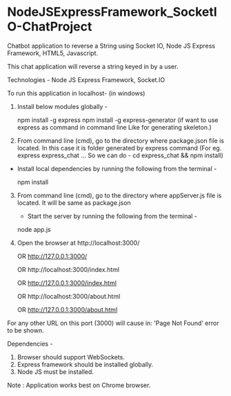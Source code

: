 # NodeJSExpressFramework_SocketIO-ChatProject
Chatbot application to reverse a String using Socket IO, Node JS Express Framework, HTML5, Javascript.

This chat application will reverse a string keyed in by a user.

Technologies - Node JS Express Framework, Socket.IO

To run this application in localhost- (in windows)

1) Install below modules globally -

   npm install -g express
   npm install -g express-generator (if want to use express as command in command line Like for generating skeleton.)

2) From command line (cmd), go to the directory where package.json file is located. 
   In this case it is folder generated by express command 
   (For eg. express express_chat ... So we can do - cd express_chat && npm install) 

 - Install local dependencies by running the following from the terminal -

   npm install 
   
3) From command line (cmd), go to the directory where appServer.js file is located. It will be same as package.json
   
   - Start the server by running the following from the terminal -

   node app.js
   
4) Open the browser at 
      http://localhost:3000/
      
   OR http://127.0.0.1:3000/
   
   OR http://localhost:3000/index.html
   
   OR http://127.0.0.1:3000/index.html
   
   OR http://localhost:3000/about.html
   
   OR http://127.0.0.1:3000/about.html

For any other URL on this port (3000) will cause in: 'Page Not Found' error to be shown.
   
Dependencies -

1) Browser should support WebSockets.
2) Express framework should be installed globally.
3) Node JS must be installed.

Note : Application works best on Chrome browser.

